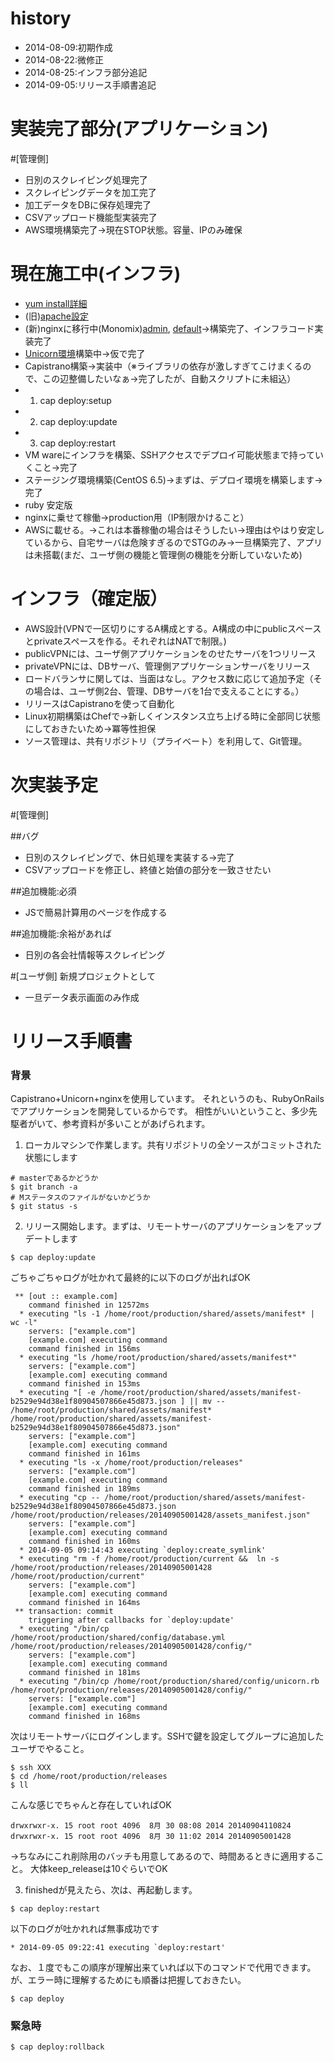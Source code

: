 
history
=====================
* 2014-08-09:初期作成
* 2014-08-22:微修正
* 2014-08-25:インフラ部分追記
* 2014-09-05:リリース手順書追記

実装完了部分(アプリケーション)
=====================
#[管理側]
* 日別のスクレイピング処理完了
* スクレイピングデータを加工完了
* 加工データをDBに保存処理完了
* CSVアップロード機能型実装完了
* AWS環境構築完了→現在STOP状態。容量、IPのみ確保
 
現在施工中(インフラ)
=====================
* [yum install詳細](http://qiita.com/pollseed/items/6e87c2e4e96d16717c28)
* (旧)[apache設定](https://github.com/pollseed/chef-common/tree/master/site-cookbooks/apache)
* (新)nginxに移行中(Monomix)[admin](https://github.com/pollseed/chef-common/blob/master/site-cookbooks/dstat/recipes/nginx_admin), [default](https://github.com/pollseed/chef-common/blob/master/site-cookbooks/dstat/recipes/nginx_default)→構築完了、インフラコード実装完了
* [Unicorn環境](https://github.com/pollseed/chef-common/blob/master/site-cookbooks/dstat/recipes/unicorn.rb)構築中→仮で完了
* Capistrano構築→実装中（※ライブラリの依存が激しすぎてこけまくるので、この辺整備したいなぁ→完了したが、自動スクリプトに未組込）
* 1. cap deploy:setup 
* 2. cap deploy:update
* 3. cap deploy:restart
* VM wareにインフラを構築、SSHアクセスでデプロイ可能状態まで持っていくこと→完了
* ステージング環境構築(CentOS 6.5)→まずは、デプロイ環境を構築します→完了
* ruby 安定版
* nginxに乗せて稼働→production用（IP制限かけること）
* AWSに載せる。→これは本番稼働の場合はそうしたい→理由はやはり安定しているから、自宅サーバは危険すぎるのでSTGのみ→一旦構築完了、アプリは未搭載(まだ、ユーザ側の機能と管理側の機能を分断していないため)


インフラ（確定版）
===================
* AWS設計(VPNで一区切りにするA構成とする。A構成の中にpublicスペースとprivateスペースを作る。それぞれはNATで制限。)
* publicVPNには、ユーザ側アプリケーションをのせたサーバを1つリリース
* privateVPNには、DBサーバ、管理側アプリケーションサーバをリリース
* ロードバランサに関しては、当面はなし。アクセス数に応じて追加予定（その場合は、ユーザ側2台、管理、DBサーバを1台で支えることにする。）
* リリースはCapistranoを使って自動化
* Linux初期構築はChefで→新しくインスタンス立ち上げる時に全部同じ状態にしておきたいため→冪等性担保
* ソース管理は、共有リポジトリ（プライベート）を利用して、Git管理。


次実装予定
=====================
#[管理側]

##バグ
* 日別のスクレイピングで、休日処理を実装する→完了
* CSVアップロードを修正し、終値と始値の部分を一致させたい

##追加機能:必須
* JSで簡易計算用のページを作成する

##追加機能:余裕があれば
* 日別の各会社情報等スクレイピング

#[ユーザ側]
新規プロジェクトとして
* 一旦データ表示画面のみ作成


リリース手順書
=====================
### 背景
Capistrano+Unicorn+nginxを使用しています。
それというのも、RubyOnRailsでアプリケーションを開発しているからです。
相性がいいということ、多少先駆者がいて、参考資料が多いことがあげられます。

1. ローカルマシンで作業します。共有リポジトリの全ソースがコミットされた状態にします
```
# masterであるかどうか
$ git branch -a
# Mステータスのファイルがないかどうか
$ git status -s
```
2. リリース開始します。まずは、リモートサーバのアプリケーションをアップデートします
```
$ cap deploy:update
```
ごちゃごちゃログが吐かれて最終的に以下のログが出ればOK
```
 ** [out :: example.com] 
    command finished in 12572ms
  * executing "ls -1 /home/root/production/shared/assets/manifest* | wc -l"
    servers: ["example.com"]
    [example.com] executing command
    command finished in 156ms
  * executing "ls /home/root/production/shared/assets/manifest*"
    servers: ["example.com"]
    [example.com] executing command
    command finished in 153ms
  * executing "[ -e /home/root/production/shared/assets/manifest-b2529e94d38e1f80904507866e45d873.json ] || mv -- /home/root/production/shared/assets/manifest* /home/root/production/shared/assets/manifest-b2529e94d38e1f80904507866e45d873.json"
    servers: ["example.com"]
    [example.com] executing command
    command finished in 161ms
  * executing "ls -x /home/root/production/releases"
    servers: ["example.com"]
    [example.com] executing command
    command finished in 189ms
  * executing "cp -- /home/root/production/shared/assets/manifest-b2529e94d38e1f80904507866e45d873.json /home/root/production/releases/20140905001428/assets_manifest.json"
    servers: ["example.com"]
    [example.com] executing command
    command finished in 160ms
  * 2014-09-05 09:14:43 executing `deploy:create_symlink'
  * executing "rm -f /home/root/production/current &&  ln -s /home/root/production/releases/20140905001428 /home/root/production/current"
    servers: ["example.com"]
    [example.com] executing command
    command finished in 164ms
 ** transaction: commit
    triggering after callbacks for `deploy:update'
  * executing "/bin/cp /home/root/production/shared/config/database.yml /home/root/production/releases/20140905001428/config/"
    servers: ["example.com"]
    [example.com] executing command
    command finished in 181ms
  * executing "/bin/cp /home/root/production/shared/config/unicorn.rb /home/root/production/releases/20140905001428/config/"
    servers: ["example.com"]
    [example.com] executing command
    command finished in 168ms
```
次はリモートサーバにログインします。SSHで鍵を設定してグループに追加したユーザでやること。
```
$ ssh XXX
$ cd /home/root/production/releases
$ ll
```
こんな感じでちゃんと存在していればOK
```
drwxrwxr-x. 15 root root 4096  8月 30 08:08 2014 20140904110824
drwxrwxr-x. 15 root root 4096  8月 30 11:02 2014 20140905001428
```
→ちなみにこれ削除用のバッチも用意してあるので、時間あるときに適用すること。
大体keep_releaseは10ぐらいでOK

3. finishedが見えたら、次は、再起動します。
```
$ cap deploy:restart
```
以下のログが吐かれれば無事成功です
```
* 2014-09-05 09:22:41 executing `deploy:restart'
```

なお、１度でもこの順序が理解出来ていれば以下のコマンドで代用できます。が、エラー時に理解するためにも順番は把握しておきたい。
```
$ cap deploy
```

### 緊急時
```
$ cap deploy:rollback
```
